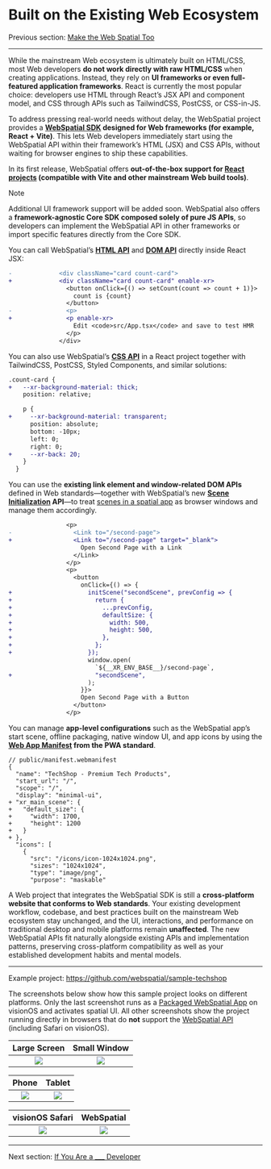 # Built on the Existing Web Ecosystem

Previous section: [Make the Web Spatial Too](make-the-web-spatial-too.md)

---

While the mainstream Web ecosystem is ultimately built on HTML/CSS, most Web developers **do not work directly with raw HTML/CSS** when creating applications. Instead, they rely on **UI frameworks or even full-featured application frameworks**. React is currently the most popular choice: developers use HTML through React’s JSX API and component model, and CSS through APIs such as TailwindCSS, PostCSS, or CSS-in-JS.

To address pressing real-world needs without delay, the WebSpatial project provides a **[WebSpatial SDK](#) designed for Web frameworks (for example, React + Vite)**. This lets Web developers immediately start using the WebSpatial API within their framework’s HTML (JSX) and CSS APIs, without waiting for browser engines to ship these capabilities.

In its first release, WebSpatial offers **out-of-the-box support for [React projects](#) (compatible with Vite and other mainstream Web build tools)**.

> [!NOTE]
> Additional UI framework support will be added soon. WebSpatial also offers a **framework-agnostic Core SDK composed solely of pure JS APIs**, so developers can implement the WebSpatial API in other frameworks or import specific features directly from the Core SDK.

You can call WebSpatial’s [**HTML API**](#) and [**DOM API**](#) directly inside React JSX:

```diff
-             <div className="card count-card">
+             <div className="card count-card" enable-xr>
                <button onClick={() => setCount(count => count + 1)}>
                  count is {count}
                </button>
-               <p>
+               <p enable-xr>
                  Edit <code>src/App.tsx</code> and save to test HMR
                </p>
              </div>
```

<!-- TODO：补充 Model 的例子 -->

You can also use WebSpatial’s [**CSS API**](#) in a React project together with TailwindCSS, PostCSS, Styled Components, and similar solutions:

```diff
.count-card {
+   --xr-background-material: thick;
    position: relative;

    p {
+     --xr-background-material: transparent;
      position: absolute;
      bottom: -10px;
      left: 0;
      right: 0;
+     --xr-back: 20;
    }
  }
```

You can use the **existing link element and window-related DOM APIs** defined in Web standards—together with WebSpatial’s new **[Scene Initialization](#) API**—to treat [scenes in a spatial app](#) as browser windows and manage them accordingly.


```diff
                <p>
-                 <Link to="/second-page">
+                 <Link to="/second-page" target="_blank">
                    Open Second Page with a Link
                  </Link>
                </p>
                <p>
                  <button
                    onClick={() => {
+                     initScene("secondScene", prevConfig => {
+                       return {
+                         ...prevConfig,
+                         defaultSize: {
+                           width: 500,
+                           height: 500,
+                         },
+                       };
+                     });
                      window.open(
                        `${__XR_ENV_BASE__}/second-page`,
+                       "secondScene",
                      );
                    }}>
                    Open Second Page with a Button
                  </button>
                </p>
```

You can manage **app-level configurations** such as the WebSpatial app’s start scene, offline packaging, native window UI, and app icons by using the **[Web App Manifest](#) from the PWA standard**.


```json5
// public/manifest.webmanifest
{
  "name": "TechShop - Premium Tech Products",
  "start_url": "/",
  "scope": "/",
  "display": "minimal-ui",
+ "xr_main_scene": {
+   "default_size": {
+     "width": 1700,
+     "height": 1200
+   }
+ },
  "icons": [
    {
      "src": "/icons/icon-1024x1024.png",
      "sizes": "1024x1024",
      "type": "image/png",
      "purpose": "maskable"
```

A Web project that integrates the WebSpatial SDK is still a **cross-platform website that conforms to Web standards**. Your existing development workflow, codebase, and best practices built on the mainstream Web ecosystem stay unchanged, and the UI, interactions, and performance on traditional desktop and mobile platforms remain **unaffected**. The new WebSpatial APIs fit naturally alongside existing APIs and implementation patterns, preserving cross-platform compatibility as well as your established development habits and mental models.

---

Example project: <https://github.com/webspatial/sample-techshop>

The screenshots below show how this sample project looks on different platforms. Only the last screenshot runs as a [Packaged WebSpatial App](#) on visionOS and activates spatial UI. All other screenshots show the project running directly in browsers that do **not** support the [WebSpatial API](#) (including Safari on visionOS).

| Large Screen | Small Window |
|:---:|:---:|
| ![](../../assets//intro/techshop-desktop.png) | ![](../../assets//intro/techshop-small.png) |

| Phone | Tablet |
|:---:|:---:|
| ![](../../assets//intro/techshop-phone.png) | ![](../../assets//intro/techshop-pad.png) |

| visionOS Safari | WebSpatial |
|:---:|:---:|
| ![](../../assets//intro/techshop-safari.png) | ![](../../assets//intro/techshop-spatial.png) |

---

Next section: [If You Are a ___ Developer](if-you-are-a-developer.md)
